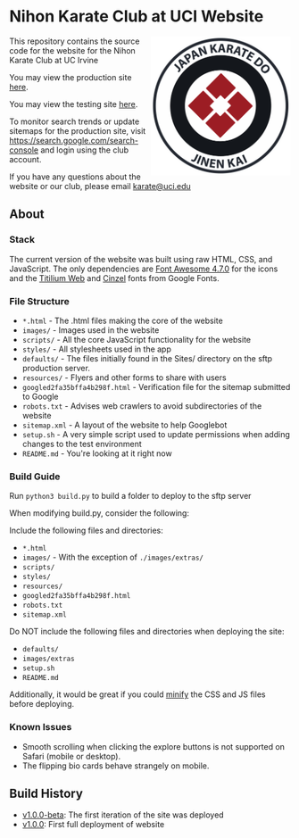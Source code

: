 # Nihon Karate Club at UCI Website

<img src="images/logo.png" width="250px" style="float: right;">

This repository contains the source code for the website for the Nihon Karate Club at UC Irvine

You may view the production site [here](https://www.clubs.uci.edu/karate).

You may view the testing site [here](https://www.ics.uci.edu/~aditeshk/nihon-karate-website/).

To monitor search trends or update sitemaps for the production site, visit <https://search.google.com/search-console> and login using the club account.

If you have any questions about the website or our club, please email <karate@uci.edu>

## About 
### **Stack**
The current version of the website was built using raw HTML, CSS, and JavaScript.
The only dependencies are [Font Awesome 4.7.0](https://cdnjs.cloudflare.com/ajax/libs/font-awesome/4.7.0/css/font-awesome.min.css) for the icons and the [Titilium Web](https://fonts.googleapis.com/css?family=Titillium+Web&display=swap) and [Cinzel](https://fonts.googleapis.com/css?family=Cinzel&display=swap) fonts from Google Fonts.

### **File Structure**
* `*.html` - The .html files making the core of the website
* `images/` - Images used in the website
* `scripts/` - All the core JavaScript functionality for the website
* `styles/` - All stylesheets used in the app
* `defaults/` - The files initially found in the Sites/ directory on the sftp production server.
* `resources/` - Flyers and other forms to share with users
* `googled2fa35bffa4b298f.html` - Verification file for the sitemap submitted to Google
* `robots.txt` - Advises web crawlers to avoid subdirectories of the website
* `sitemap.xml` - A layout of the website to help Googlebot
* `setup.sh` - A very simple script used to update permissions when adding changes to the test environment
* `README.md` - You're looking at it right now

### **Build Guide**
Run `python3 build.py` to build a folder to deploy to the sftp server

When modifying build.py, consider the following: 

Include the following files and directories: 
* `*.html`
* `images/` - With the exception of `./images/extras/`
* `scripts/`
* `styles/`
* `resources/`
* `googled2fa35bffa4b298f.html`
* `robots.txt`
* `sitemap.xml`

Do NOT include the following files and directories when deploying the site:
* `defaults/`
* `images/extras`
* `setup.sh`
* `README.md`

Additionally, it would be great if you could [minify](https://www.minifier.org) the CSS and JS files before deploying.

### **Known Issues**
- Smooth scrolling when clicking the explore buttons is not supported on Safari (mobile or desktop).
- The flipping bio cards behave strangely on mobile.

## Build History
- [v1.0.0-beta](https://github.com/aramuk/nihon-karate-website/releases/tag/v1.0.0-beta): The first iteration of the site was deployed
- [v1.0.0](https://github.com/aramuk/nihon-karate-website/releases/tag/v1.0.0): First full deployment of website
